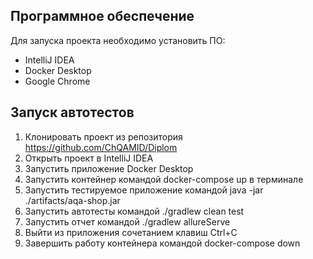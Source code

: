 ## Программное обеспечение

Для запуска проекта необходимо установить ПО:
- IntelliJ IDEA
- Docker Desktop
- Google Chrome

## Запуск автотестов

1. Клонировать проект из репозитория https://github.com/ChQAMID/Diplom
2. Открыть проект в IntelliJ IDEA
3. Запустить приложение Docker Desktop
4. Запустить контейнер командой docker-compose up  в терминале
5. Запустить тестируемое приложение командой java -jar ./artifacts/aqa-shop.jar
6. Запустить автотесты командой ./gradlew clean test
7. Запустить отчет командой ./gradlew allureServe
8. Выйти из приложения сочетанием клавиш Ctrl+С
9. Завершить работу контейнера командой docker-compose down